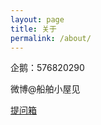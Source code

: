 ```yaml
---
layout: page
title: 关于
permalink: /about/
---
```


企鹅：576820290

微博@船舶小屋见

[提问箱](https://www.tapechat.net/uu/Q22QH6/2ZMFK9QF)
